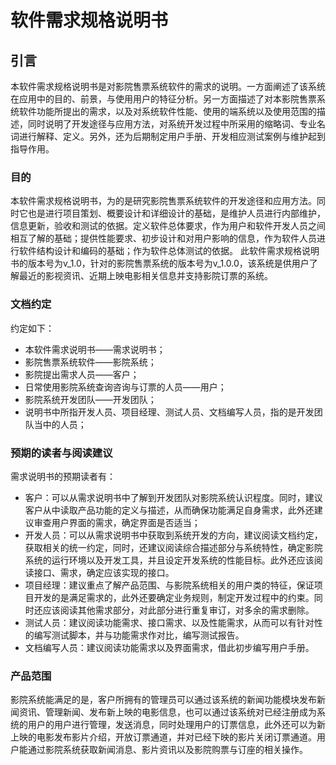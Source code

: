 # 软件需求规格说明书

## 引言

本软件需求规格说明书是对影院售票系统软件的需求的说明。一方面阐述了该系统在应用中的目的、前景，与使用用户的特征分析。另一方面描述了对本影院售票系统软件功能所提出的需求，以及对系统软件性能、使用的端系统以及使用范围的描述，同时说明了开发途径与应用方法，对系统开发过程中所采用的缩略词、专业名词进行解释、定义。另外，还为后期制定用户手册、开发相应测试案例与维护起到指导作用。

### 目的

本软件需求规格说明书，为的是研究影院售票系统软件的开发途径和应用方法。同时它也是进行项目策划、概要设计和详细设计的基础，是维护人员进行内部维护，信息更新，验收和测试的依据。定义软件总体要求，作为用户和软件开发人员之间相互了解的基础；提供性能要求、初步设计和对用户影响的信息，作为软件人员进行软件结构设计和编码的基础；作为软件总体测试的依据。
此软件需求规格说明书的版本号为v_1.0，针对的影院售票系统的版本号为v_1.0.0，该系统是供用户了解最近的影视资讯、近期上映电影相关信息并支持影院订票的系统。

### 文档约定

约定如下：
* 本软件需求说明书——需求说明书；
* 影院售票系统软件——影院系统；
* 影院提出需求人员——客户；
* 日常使用影院系统查询咨询与订票的人员——用户；
* 影院系统开发团队——开发团队；
* 说明书中所指开发人员、项目经理、测试人员、文档编写人员，指的是开发团队当中的人员；

### 预期的读者与阅读建议

需求说明书的预期读者有：
* 客户：可以从需求说明书中了解到开发团队对影院系统认识程度。同时，建议客户从中读取产品功能的定义与描述，从而确保功能满足自身需求，此外还建议审查用户界面的需求，确定界面是否适当；
* 开发人员：可以从需求说明书中获取到系统开发的方向，建议阅读文档约定，获取相关的统一约定，同时，还建议阅读综合描述部分与系统特性，确定影院系统的运行环境以及开发工具，并且设定开发系统的性能目标。此外还应该阅读接口、需求，确定应该实现的接口。
* 项目经理：建议重点了解产品范围、与影院系统相关的用户类的特征，保证项目开发的是满足需求的，此外还要确定业务规则，制定开发过程中的约束。同时还应该阅读其他需求部分，对此部分进行重复审订，对多余的需求删除。
* 测试人员：建议阅读功能需求、接口需求、以及性能需求，从而可以有针对性的编写测试脚本，并与功能需求作对比，编写测试报告。
* 文档编写人员：建议阅读功能需求以及界面需求，借此初步编写用户手册。

### 产品范围

影院系统能满足的是，客户所拥有的管理员可以通过该系统的新闻功能模块发布新闻资讯、管理新闻、发布新上映的电影信息，也可以通过该系统对已经注册成为系统的用户的用户进行管理，发送消息，同时处理用户的订票信息，此外还可以为新上映的电影发布影片介绍，开放订票通道，并对已经下映的影片关闭订票通道。用户能通过影院系统获取新闻消息、影片资讯以及影院购票与订座的相关操作。
